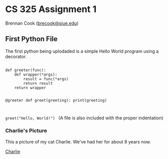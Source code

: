 # CS 325 Assignment 1
Brennan Cook (brecook@siue.edu)

## First Python File 
The first python being uplodaded is a simple Hello World program using a decorator.

<code>
def greeter(func):
    def wrapper(*args):
        result = func(*args)
        return result
    return wrapper

@greeter
def greet(greeting):
    print(greeting)

greet("Hello, World!")
</code>
(A file is also included with the proper indentation)

### Charlie's Picture
This a picture of my cat Charlie. We've had her for about 8 years now.

[Charlie](IMG_0156.JPG)
